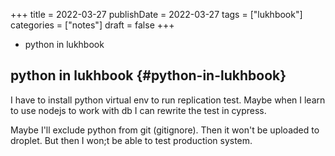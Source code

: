 +++
title = 2022-03-27
publishDate = 2022-03-27
tags = ["lukhbook"]
categories = ["notes"]
draft = false
+++

-   python in lukhbook

<!--more-->


## python in lukhbook {#python-in-lukhbook}

I have to install python virtual env to run replication test.
Maybe when I learn to use nodejs to work with db I can
rewrite the test in cypress.

Maybe I'll exclude python from git (gitignore).
Then it won't be uploaded to droplet.
But then I won;t be able to test production system.

